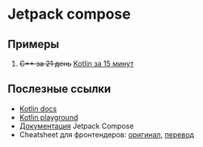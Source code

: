 # Jetpack compose

## Примеры
1. ~~С++ за 21 день~~ [Kotlin за 15 минут](/app/src/main/java/com/github/pokatomnik/frontendconf2023/examples/Example01Function.kt)

## Послезные ссылки

- [Kotlin docs](https://kotlinlang.org/docs/home.html)
- [Kotlin playground](https://play.kotlinlang.org/)
- [Документация](https://developer.android.com/jetpack/compose/documentation) Jetpack Compose
- Cheatsheet для фронтендеров: [оригинал](https://tigeroakes.com/posts/react-to-compose-dictionary/), [перевод](https://habr.com/ru/companies/samokat_tech/articles/707038/)
